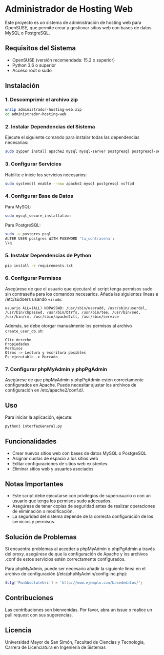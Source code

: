 # Administrador de Hosting Web

Este proyecto es un sistema de administración de hosting web para OpenSUSE, que permite crear y gestionar sitios web con bases de datos MySQL o PostgreSQL.

## Requisitos del Sistema

- OpenSUSE (versión recomendada: 15.2 o superior)
- Python 3.6 o superior
- Acceso root o sudo

## Instalación

### 1. Descomprimir el archivo zip

```bash
unzip administrador-hosting-web.zip
cd administrador-hosting-web
```

### 2. Instalar Dependencias del Sistema

Ejecute el siguiente comando para instalar todas las dependencias necesarias:

```bash
sudo zypper install apache2 mysql mysql-server postgresql postgresql-server vsftpd btrfs-progs php php-mysql php-pgsql phpMyAdmin phpPgAdmin
```

### 3. Configurar Servicios

Habilite e inicie los servicios necesarios:

```bash
sudo systemctl enable --now apache2 mysql postgresql vsftpd
```

### 4. Configurar Base de Datos

Para MySQL:
```bash
sudo mysql_secure_installation
```

Para PostgreSQL:
```bash
sudo -u postgres psql
ALTER USER postgres WITH PASSWORD 'tu_contraseña';
\\q
```

### 5. Instalar Dependencias de Python

```bash
pip install -r requirements.txt
```

### 6. Configurar Permisos

Asegúrese de que el usuario que ejecutará el script tenga permisos sudo sin contraseña para los comandos necesarios. Añada las siguientes líneas a /etc/sudoers usando `visudo`:

```
usuario ALL=(ALL) NOPASSWD: /usr/sbin/useradd, /usr/sbin/userdel, /usr/bin/chpasswd, /usr/bin/btrfs, /usr/bin/tee, /usr/bin/sed, /usr/bin/rm, /usr/sbin/apache2ctl, /usr/sbin/service
```

Además, se debe otorgar manualmente los permisos al archivo `create_user_db.sh`:
```
Clic derecho
Propiedades
Permisos
Otros -> Lectura y escritura posibles
Es ejecutable -> Marcado
```

### 7. Configurar phpMyAdmin y phpPgAdmin

Asegúrese de que phpMyAdmin y phpPgAdmin estén correctamente configurados en Apache. Puede necesitar ajustar los archivos de configuración en /etc/apache2/conf.d/.

## Uso

Para iniciar la aplicación, ejecute:

```bash
python3 interfazGeneral.py
```

## Funcionalidades

- Crear nuevos sitios web con bases de datos MySQL o PostgreSQL
- Asignar cuotas de espacio a los sitios web
- Editar configuraciones de sitios web existentes
- Eliminar sitios web y usuarios asociados

## Notas Importantes

- Este script debe ejecutarse con privilegios de superusuario o con un usuario que tenga los permisos sudo adecuados.
- Asegúrese de tener copias de seguridad antes de realizar operaciones de eliminación o modificación.
- La seguridad del sistema depende de la correcta configuración de los servicios y permisos.

## Solución de Problemas

Si encuentra problemas al acceder a phpMyAdmin o phpPgAdmin a través del proxy, asegúrese de que la configuración de Apache y los archivos .conf de estos servicios estén correctamente configurados.

Para phpMyAdmin, puede ser necesario añadir la siguiente línea en el archivo de configuración (/etc/phpMyAdmin/config.inc.php):

```php
$cfg['PmaAbsoluteUri'] = 'http://www.ejemplo.com/basededatos/';
```

## Contribuciones

Las contribuciones son bienvenidas. Por favor, abra un issue o realice un pull request con sus sugerencias.

## Licencia

Universidad Mayor de San Simón, Facultad de Ciencias y Tecnología, Carrera de Licenciatura en Ingeniería de Sistemas
